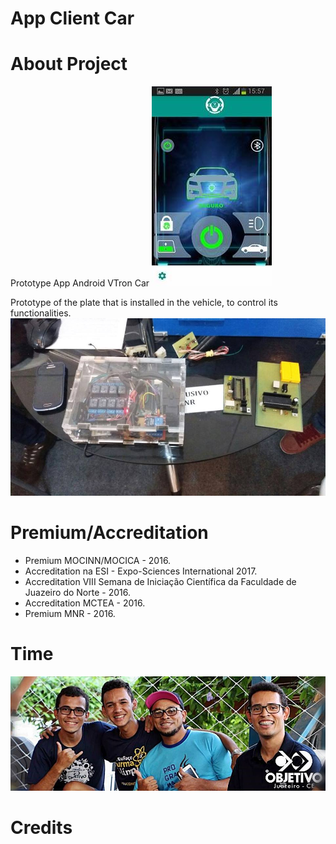# App Client Car

# About Project

Prototype App Android VTron Car
![screenshot](https://github.com/vtronboard/AppClientCar/blob/master/img/app_car.jpg)

Prototype of the plate that is installed in the vehicle, to control its functionalities.
![screenshot](https://github.com/vtronboard/AppClientCar/blob/master/img/prototipo_boardcar.jpg)

# Premium/Accreditation
- Premium MOCINN/MOCICA - 2016.
- Accreditation na ESI - Expo-Sciences International 2017.
- Accreditation VIII Semana de Iniciação Científica da Faculdade de Juazeiro do Norte - 2016.
- Accreditation MCTEA - 2016.
- Premium MNR - 2016.

# Time
![screenshot](https://github.com/vtronboard/AppClientCar/blob/master/img/time.jpg)

# Credits



